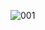 ![001](https://user-images.githubusercontent.com/83686474/229401912-f661d837-52c7-46ef-9c44-22656a8cc28c.png)

<!--
**ryu-hyesu/ryu-hyesu** is a ✨ _special_ ✨ repository because its `README.md` (this file) appears on your GitHub profile.

Here are some ideas to get you started:

- 🔭 I’m currently working on ...
- 🌱 I’m currently learning ...
- 👯 I’m looking to collaborate on ...
- 🤔 I’m looking for help with ...
- 💬 Ask me about ...
- 📫 How to reach me: ...
- 😄 Pronouns: ...
- ⚡ Fun fact: ...
-->

